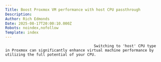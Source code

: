 ```yaml
---
Title: Boost Proxmox VM performance with host CPU passthrough
Description: 
Author: Rich Edmonds
Date: 2025-08-17T20:00:10.000Z
Robots: noindex,nofollow
Template: index
---
```


                                            Switching to 'host' CPU type in Proxmox can significantly enhance virtual machine performance by utilizing the full potential of your CPU.
                                        